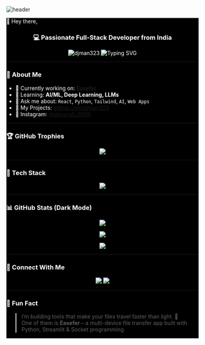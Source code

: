 
![header](https://capsule-render.vercel.app/api?type=Waving&color=11ccff&height=150&section=header&text=😃myself%20Devansh!&fontSize=90&fontColor=ffffff)
<!-- Profile Header -->
<div style="background-color: black; color: white;>
<h1 align="center">🌌 Hey there, 
<h3 align="center">💻 Passionate Full-Stack Developer from India</h3>

<p align="center">
  <img src="https://komarev.com/ghpvc/?username=djman323&label=Profile%20views&color=0e75b6&style=flat-square" alt="djman323" />
  <img src="https://readme-typing-svg.demolab.com?font=Fira+Code&duration=3000&pause=1000&color=F7F7F7&center=true&vCenter=true&width=435&lines=React+%F0%9F%94%A5;Python+%F0%9F%90%8D;Machine+Learning+%F0%9F%A4%96;Open+Source+%E2%9C%A8;UI%2FUX+with+Tailwind+%F0%9F%92%BB" alt="Typing SVG" />
</p>

---

### 🌟 About Me
- 🔭 Currently working on: **[Easefer](https://github.com/djman323/easefer)**  
- 🌱 Learning: **AI/ML, Deep Learning, LLMs**  
- 💬 Ask me about: `React`, `Python`, `Tailwind`, `AI`, `Web Apps`  
- 📂 My Projects: [github.com/djman323](https://github.com/djman323)  
- 📸 Instagram: [@devansh_6659](https://instagram.com/devansh_6659)

---

### 🏆 GitHub Trophies
<p align="center">
  <img src="https://github-profile-trophy.vercel.app/?username=djman323&theme=darkhub&row=1&column=6&no-frame=true" />
</p>

---

### 🧰 Tech Stack
<p align="center">
  <img src="https://skillicons.dev/icons?i=react,nextjs,nodejs,express,python,django,flask,cpp,arduino,html,css,tailwind,javascript,typescript,figma,mongodb,mysql,postgres,sqlite,git,github,vercel,firebase,heroku,photoshop,blender,tensorflow,pytorch,linux,opencv,postman" />
</p>

---

### 📊 GitHub Stats (Dark Mode)
<p align="center">
  <img src="https://github-readme-stats.vercel.app/api?username=djman323&show_icons=true&theme=radical&hide_border=true" />
</p>

<p align="center">
  <img src="https://github-readme-streak-stats.herokuapp.com?user=djman323&theme=radical&hide_border=true" />
</p>

<p align="center">
  <img src="https://github-readme-stats.vercel.app/api/top-langs/?username=djman323&layout=compact&theme=radical&hide_border=true" />
</p>

---

### 🤝 Connect With Me
<p align="center">
  <a href="https://instagram.com/devansh_6659" target="_blank">
    <img src="https://img.shields.io/badge/Instagram-%23E4405F.svg?&style=for-the-badge&logo=instagram&logoColor=white" />
  </a>
  <a href="mailto:your-email@example.com" target="_blank">
    <img src="https://img.shields.io/badge/Gmail-%231DA1F2.svg?&style=for-the-badge&logo=gmail&logoColor=white" />
  </a>
</p>

---

### 🧠 Fun Fact  
> I’m building tools that make your files travel faster than light. 🚀  
> One of them is **Easefer** – a multi-device file transfer app built with Python, Streamlit & Socket programming.

---
</div>
